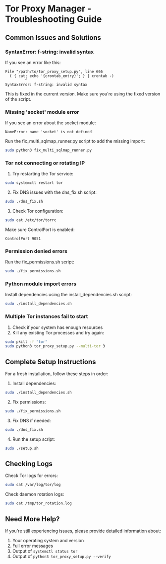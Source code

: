 # Tor Proxy Manager - Troubleshooting Guide

## Common Issues and Solutions

### SyntaxError: f-string: invalid syntax

If you see an error like this:
```
File "/path/to/tor_proxy_setup.py", line 666
  ( { cat; echo '{crontab_entry}'; } | crontab -)
         ^
SyntaxError: f-string: invalid syntax
```

This is fixed in the current version. Make sure you're using the fixed version of the script.

### Missing 'socket' module error

If you see an error about the socket module:
```
NameError: name 'socket' is not defined
```

Run the fix_multi_sqlmap_runner.py script to add the missing import:
```bash
sudo python3 fix_multi_sqlmap_runner.py
```

### Tor not connecting or rotating IP

1. Try restarting the Tor service:
```bash
sudo systemctl restart tor
```

2. Fix DNS issues with the dns_fix.sh script:
```bash
sudo ./dns_fix.sh
```

3. Check Tor configuration:
```bash
sudo cat /etc/tor/torrc
```

Make sure ControlPort is enabled:
```
ControlPort 9051
```

### Permission denied errors

Run the fix_permissions.sh script:
```bash
sudo ./fix_permissions.sh
```

### Python module import errors

Install dependencies using the install_dependencies.sh script:
```bash
sudo ./install_dependencies.sh
```

### Multiple Tor instances fail to start

1. Check if your system has enough resources
2. Kill any existing Tor processes and try again:
```bash
sudo pkill -f "tor"
sudo python3 tor_proxy_setup.py --multi-tor 3
```

## Complete Setup Instructions

For a fresh installation, follow these steps in order:

1. Install dependencies:
```bash
sudo ./install_dependencies.sh
```

2. Fix permissions:
```bash
sudo ./fix_permissions.sh
```

3. Fix DNS if needed:
```bash
sudo ./dns_fix.sh
```

4. Run the setup script:
```bash
sudo ./setup.sh
```

## Checking Logs

Check Tor logs for errors:
```bash
sudo cat /var/log/tor/log
```

Check daemon rotation logs:
```bash
sudo cat /tmp/tor_rotation.log
```

## Need More Help?

If you're still experiencing issues, please provide detailed information about:

1. Your operating system and version
2. Full error messages
3. Output of `systemctl status tor`
4. Output of `python3 tor_proxy_setup.py --verify`

